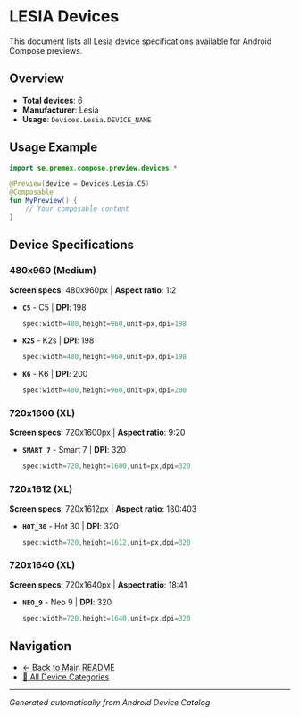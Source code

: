 # LESIA Devices

This document lists all Lesia device specifications available for Android Compose previews.

## Overview

- **Total devices**: 6
- **Manufacturer**: Lesia
- **Usage**: `Devices.Lesia.DEVICE_NAME`

## Usage Example

```kotlin
import se.premex.compose.preview.devices.*

@Preview(device = Devices.Lesia.C5)
@Composable
fun MyPreview() {
    // Your composable content
}
```

## Device Specifications

### 480x960 (Medium)

**Screen specs**: 480x960px | **Aspect ratio**: 1:2

- **`C5`** - C5 | **DPI**: 198
  ```kotlin
  spec:width=480,height=960,unit=px,dpi=198
  ```

- **`K2S`** - K2s | **DPI**: 198
  ```kotlin
  spec:width=480,height=960,unit=px,dpi=198
  ```

- **`K6`** - K6 | **DPI**: 200
  ```kotlin
  spec:width=480,height=960,unit=px,dpi=200
  ```

### 720x1600 (XL)

**Screen specs**: 720x1600px | **Aspect ratio**: 9:20

- **`SMART_7`** - Smart 7 | **DPI**: 320
  ```kotlin
  spec:width=720,height=1600,unit=px,dpi=320
  ```

### 720x1612 (XL)

**Screen specs**: 720x1612px | **Aspect ratio**: 180:403

- **`HOT_30`** - Hot 30 | **DPI**: 320
  ```kotlin
  spec:width=720,height=1612,unit=px,dpi=320
  ```

### 720x1640 (XL)

**Screen specs**: 720x1640px | **Aspect ratio**: 18:41

- **`NEO_9`** - Neo 9 | **DPI**: 320
  ```kotlin
  spec:width=720,height=1640,unit=px,dpi=320
  ```

## Navigation

- [← Back to Main README](../../README.md)
- [📱 All Device Categories](../README.md)

---
*Generated automatically from Android Device Catalog*
